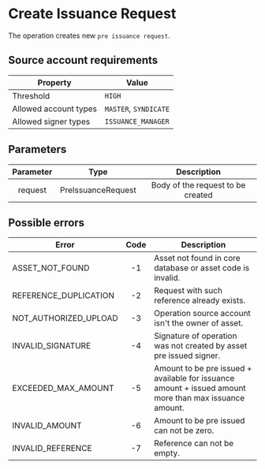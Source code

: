 # Create Issuance Request

The operation creates new `pre issuance request`.

## Source account requirements

| Property              | Value                 |
|-----------------------|-----------------------|
| Threshold             | `HIGH`                  |
| Allowed account types | `MASTER`, `SYNDICATE` |
| Allowed signer types  | `ISSUANCE_MANAGER`    |

## Parameters

| Parameter |       Type         | Description                       |
|:---------:|:------------------:|:---------------------------------:|
|  request  | PreIssuanceRequest | Body of the request to be created |

## Possible errors

| Error                 | Code | Description                                                                                            |
|-----------------------|:----:|--------------------------------------------------------------------------------------------------------|
| ASSET_NOT_FOUND       | -1   | Asset not found in core database or asset code is invalid.                                             |
| REFERENCE_DUPLICATION | -2   | Request with such reference already exists.                                                            |
| NOT_AUTHORIZED_UPLOAD | -3   | Operation source account isn't the owner of asset.                                                     |
| INVALID_SIGNATURE     | -4   | Signature of operation was not created by asset pre issued signer.                                     |
| EXCEEDED_MAX_AMOUNT   | -5   | Amount to be pre issued + available for issuance amount + issued amount more than max issuance amount. |
| INVALID_AMOUNT        | -6   | Amount to be pre issued can not be zero.                                                               |
| INVALID_REFERENCE     | -7   | Reference can not be empty.                                                                            |
